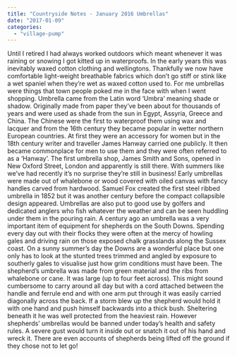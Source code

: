 ```yaml
---
title: "Countryside Notes - January 2016 Umbrellas"
date: "2017-01-09"
categories: 
  - "village-pump"
---
```


Until I retired I had always worked outdoors which meant whenever it was raining or snowing I got kitted up in waterproofs. In the early years this was inevitably waxed cotton clothing and wellingtons. Thankfully we now have comfortable light-weight breathable fabrics which don’t go stiff or stink like a wet spaniel when they’re wet as waxed cotton used to. For me umbrellas were things that town people poked me in the face with when I went shopping. Umbrella came from the Latin word ‘Umbra’ meaning shade or shadow. Originally made from paper they’ve been about for thousands of years and were used as shade from the sun in Egypt, Assyria, Greece and China. The Chinese were the first to waterproof them using wax and lacquer and from the 16th century they became popular in wetter northern European countries. At first they were an accessory for women but in the 18th century writer and traveller James Hanway carried one publicly. It then became commonplace for men to use them and they were often referred to as a ‘Hanway’. The first umbrella shop, James Smith and Sons, opened in New Oxford Street, London and apparently is still there. With summers like we’ve had recently it’s no surprise they’re still in business! Early umbrellas were made out of whalebone or wood covered with oiled canvas with fancy handles carved from hardwood. Samuel Fox created the first steel ribbed umbrella in 1852 but it was another century before the compact collapsible design appeared. Umbrellas are also put to good use by golfers and dedicated anglers who fish whatever the weather and can be seen huddling under them in the pouring rain. A century ago an umbrella was a very important item of equipment for shepherds on the South Downs. Spending every day out with their flocks they were often at the mercy of howling gales and driving rain on those exposed chalk grasslands along the Sussex coast. On a sunny summer’s day the Downs are a wonderful place but one only has to look at the stunted trees trimmed and angled by exposure to southerly gales to visualise just how grim conditions must have been. The shepherd’s umbrella was made from green material and the ribs from whalebone or cane. It was large (up to four feet across). This might sound cumbersome to carry around all day but with a cord attached between the handle and ferrule end and with one arm put through it was easily carried diagonally across the back. If a storm blew up the shepherd would hold it with one hand and push himself backwards into a thick bush. Sheltering beneath it he was well protected from the heaviest rain. However shepherds’ umbrellas would be banned under today’s health and safety rules. A severe gust would turn it inside out or snatch it out of his hand and wreck it. There are even accounts of shepherds being lifted off the ground if they chose not to let go!
